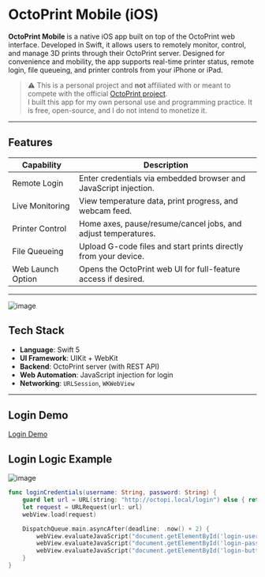 # OctoPrint Mobile (iOS)

**OctoPrint Mobile** is a native iOS app built on top of the OctoPrint web interface. Developed in Swift, it allows users to remotely monitor, control, and manage 3D prints through their OctoPrint server. Designed for convenience and mobility, the app supports real-time printer status, remote login, file queueing, and printer controls from your iPhone or iPad.

> ⚠️ This is a personal project and **not** affiliated with or meant to compete with the official [OctoPrint project](https://octoprint.org/).  
> I built this app for my own personal use and programming practice. It is free, open-source, and I do not intend to monetize it.

---

## Features

| Capability        | Description                                                                  |
|------------------|------------------------------------------------------------------------------|
| Remote Login      | Enter credentials via embedded browser and JavaScript injection.             |
| Live Monitoring   | View temperature data, print progress, and webcam feed.                      |
| Printer Control   | Home axes, pause/resume/cancel jobs, and adjust temperatures.                |
| File Queueing     | Upload G-code files and start prints directly from your device.              |
| Web Launch Option | Opens the OctoPrint web UI for full-feature access if desired.               |

---

![image](https://github.com/user-attachments/assets/bd0875fc-f12b-4c36-9107-15e738986260)


## Tech Stack

- **Language**: Swift 5
- **UI Framework**: UIKit + WebKit
- **Backend**: OctoPrint server (with REST API)
- **Web Automation**: JavaScript injection for login
- **Networking**: `URLSession`, `WKWebView`

---

## Login Demo
[Login Demo](https://drive.google.com/file/d/1dIeoOIwAxI322oDJgfRVGOVz58Jdgvl7/view?usp=sharing)

## Login Logic Example
![image](https://github.com/user-attachments/assets/982dde2d-59c5-46e0-b691-fe448f6213d7)

```swift
func loginCredentials(username: String, password: String) {
    guard let url = URL(string: "http://octopi.local/login") else { return }
    let request = URLRequest(url: url)
    webView.load(request)

    DispatchQueue.main.asyncAfter(deadline: .now() + 2) {
        webView.evaluateJavaScript("document.getElementById('login-user').value = '\(username)';", completionHandler: nil)
        webView.evaluateJavaScript("document.getElementById('login-password').value = '\(password)';", completionHandler: nil)
        webView.evaluateJavaScript("document.getElementById('login-button').click();", completionHandler: nil)
    }
}
